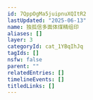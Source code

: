```yaml
---
id: 7QppOgMa5juipnuXQItR2
lastUpdated: "2025-06-13"
name: 独孤信多面体煤精组印
aliases: []
layer: 3
categoryId: cat_1YBqIhJq
tagIds: []
nsfw: false
parent: ""
relatedEntries: []
timelineEvents: []
titledLinks: []
---
```


